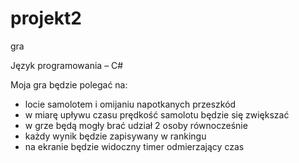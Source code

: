 # projekt2
gra


Język programowania – C# 


Moja gra będzie polegać na: 
- locie samolotem i omijaniu napotkanych przeszkód 
- w  miarę upływu czasu prędkość samolotu będzie się zwiększać 
- w grze będą mogły brać udział 2 osoby równocześnie 
- każdy wynik będzie zapisywany w rankingu 
- na ekranie będzie widoczny timer odmierzający czas 
